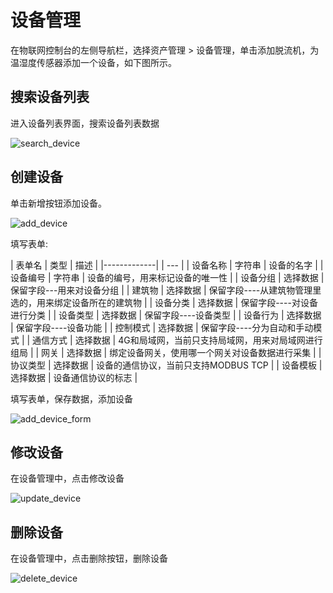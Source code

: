 # 设备管理

在物联网控制台的左侧导航栏，选择资产管理 > 设备管理，单击添加脱流机，为温湿度传感器添加一个设备，如下图所示。

## 搜索设备列表

进入设备列表界面，搜索设备列表数据

![search_device](/assets/img/assets/device/search_device.png)


## 创建设备

单击新增按钮添加设备。

![add_device](/assets/img/assets/device/add_device.png)


填写表单:

| 表单名         | 类型 | 描述 |
|-------------|  | --- |
| 设备名称       | 字符串	| 设备的名字 |
| 设备编号       |	字符串 |	设备的编号，用来标记设备的唯一性 |
| 设备分组      |	选择数据 |	保留字段---用来对设备分组 |
| 建筑物 |	选择数据 |	保留字段----从建筑物管理里选的，用来绑定设备所在的建筑物 |
| 设备分类 |	选择数据 |	保留字段----对设备进行分类 |
| 设备类型 |	选择数据 |	保留字段----设备类型 |
| 设备行为 |	选择数据 |	保留字段----设备功能 |
| 控制模式 |	选择数据 |	保留字段----分为自动和手动模式 |
| 通信方式 | 选择数据 |	4G和局域网，当前只支持局域网，用来对局域网进行组局 |
| 网关 | 选择数据 |	绑定设备网关，使用哪一个网关对设备数据进行采集 |
| 协议类型 | 选择数据 |	设备的通信协议，当前只支持MODBUS TCP |
| 设备模板 | 选择数据 |	设备通信协议的标志 |

填写表单，保存数据，添加设备

![add_device_form](/assets/img/assets/device/add_device_form.png)

## 修改设备

在设备管理中，点击修改设备

![update_device](/assets/img/assets/device/update_device.png)

## 删除设备

在设备管理中，点击删除按钮，删除设备

![delete_device](/assets/img/assets/device/delete_device.png)
